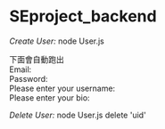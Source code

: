 # SEproject_backend

*Create User:*
node User.js

下面會自動跑出  
Email:  
Password:  
Please enter your username:  
Please enter your bio:  


*Delete User:*
node User.js delete 'uid'
